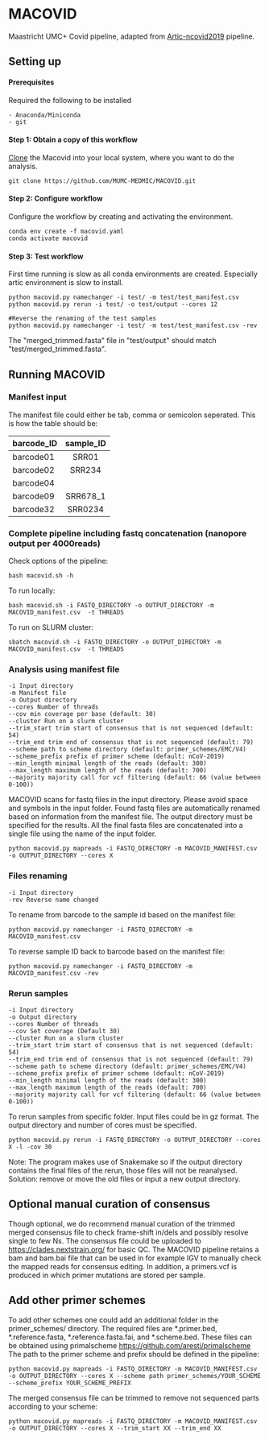 # MACOVID
Maastricht UMC+ Covid pipeline, adapted from [Artic-ncovid2019](https://github.com/artic-network/artic-ncov2019) pipeline.


## Setting up

#### Prerequisites

Required the following to be installed

```
- Anaconda/Miniconda
- git
```

#### Step 1: Obtain a copy of this workflow

[Clone](https://github.com/MUMC-MEDMIC/MACOVID.git) the Macovid into your local system, where you want to do the analysis.

```
git clone https://github.com/MUMC-MEDMIC/MACOVID.git
```

#### Step 2: Configure workflow

Configure the workflow by creating and activating the environment.

```
conda env create -f macovid.yaml
conda activate macovid
```

#### Step 3: Test workflow

First time running is slow as all conda environments are created. Especially artic environment is slow to install.

```
python macovid.py namechanger -i test/ -m test/test_manifest.csv
python macovid.py rerun -i test/ -o test/output --cores 12

#Reverse the renaming of the test samples
python macovid.py namechanger -i test/ -m test/test_manifest.csv -rev
```

The "merged_trimmed.fasta" file in "test/output" should match "test/merged_trimmed.fasta".

## Running MACOVID

### Manifest input

The manifest file could either be tab, comma or semicolon seperated. This is how the table should be:

| barcode_ID | sample_ID |
| ---------- |:---------:|
| barcode01  | SRR01     |
| barcode02  | SRR234    |
| barcode04  |           |
| barcode09  | SRR678_1  |
| barcode32  | SRR0234   |

### Complete pipeline including fastq concatenation (nanopore output per 4000reads)

Check options of the pipeline:

```
bash macovid.sh -h
```

To run locally:

```
bash macovid.sh -i FASTQ_DIRECTORY -o OUTPUT_DIRECTORY -m MACOVID_manifest.csv  -t THREADS
```

To run on SLURM cluster:

```
sbatch macovid.sh -i FASTQ_DIRECTORY -o OUTPUT_DIRECTORY -m MACOVID_manifest.csv  -t THREADS
```

### Analysis using manifest file

    -i Input directory  
    -m Manifest file  
    -o Output directory  
    --cores Number of threads   
    --cov min coverage per base (default: 30)  
    --cluster Run on a slurm cluster  
    --trim_start trim start of consensus that is not sequenced (default: 54)  
    --trim_end trim end of consensus that is not sequenced (default: 79)  
    --scheme path to scheme directory (default: primer_schemes/EMC/V4)
    --scheme_prefix prefix of primer scheme (default: nCoV-2019)
    --min_length minimal length of the reads (default: 300)
    --max_length maximum length of the reads (default: 700)
    --majority majority call for vcf filtering (default: 66 (value between 0-100))

MACOVID scans for fastq files in the input directory. Please avoid space and symbols in the input folder. Found fastq files are automatically renamed based on information from the manifest file. The output directory must be specified for the results. All the final fasta files are concatenated into a single file using the name of the input folder.

```
python macovid.py mapreads -i FASTQ_DIRECTORY -m MACOVID_MANIFEST.csv -o OUTPUT_DIRECTORY --cores X 
```

### Files renaming

    -i Input directory  
    -rev Reverse name changed

To rename from barcode to the sample id based on the manifest file:

```
python macovid.py namechanger -i FASTQ_DIRECTORY -m MACOVID_manifest.csv 
```

To reverse sample ID back to barcode based on the manifest file:

```
python macovid.py namechanger -i FASTQ_DIRECTORY -m MACOVID_manifest.csv -rev
```

### Rerun samples
 
    -i Input directory  
    -o Output directory  
    --cores Number of threads 
    --cov Set coverage (Default 30)  
    --cluster Run on a slurm cluster  
    --trim_start trim start of consensus that is not sequenced (default: 54)  
    --trim_end trim end of consensus that is not sequenced (default: 79)
    --scheme path to scheme directory (default: primer_schemes/EMC/V4)
    --scheme_prefix prefix of primer scheme (default: nCoV-2019)
    --min_length minimal length of the reads (default: 300)
    --max_length maximum length of the reads (default: 700)
    --majority majority call for vcf filtering (default: 66 (value between 0-100))

To rerun samples from specific folder. Input files could be in gz format. The output directory and number of cores must be specified. 


```
python macovid.py rerun -i FASTQ_DIRECTORY -o OUTPUT_DIRECTORY --cores X -l -cov 30
```

Note: The program makes use of Snakemake so if the output directory contains the final files of the rerun, those files will not be reanalysed. Solution: remove or move the old files or input a new output directory. 


## Optional manual curation of consensus

Though optional, we do recommend manual curation of the trimmed merged consensus file to check frame-shift in/dels and possibly resolve single to few Ns.
The consensus file could be uploaded to https://clades.nextstrain.org/ for basic QC.
The MACOVID pipeline retains a bam and bam.bai file that can be used in for example IGV to manually check the mapped reads for consensus editing.
In addition, a primers.vcf is produced in which primer mutations are stored per sample.

## Add other primer schemes

To add other schemes one could add an additional folder in the primer_schemes/ directory.
The required files are *.primer.bed, *.reference.fasta, *.reference.fasta.fai, and *.scheme.bed.
These files can be obtained using primalscheme https://github.com/aresti/primalscheme
The path to the primer scheme and prefix should be defined in the pipeline:

```
python macovid.py mapreads -i FASTQ_DIRECTORY -m MACOVID_MANIFEST.csv -o OUTPUT_DIRECTORY --cores X --scheme path primer_schemes/YOUR_SCHEME --scheme_prefix YOUR_SCHEME_PREFIX
```	

The merged consensus file can be trimmed to remove not sequenced parts according to your scheme:

```
python macovid.py mapreads -i FASTQ_DIRECTORY -m MACOVID_MANIFEST.csv -o OUTPUT_DIRECTORY --cores X --trim_start XX --trim_end XX
```	
